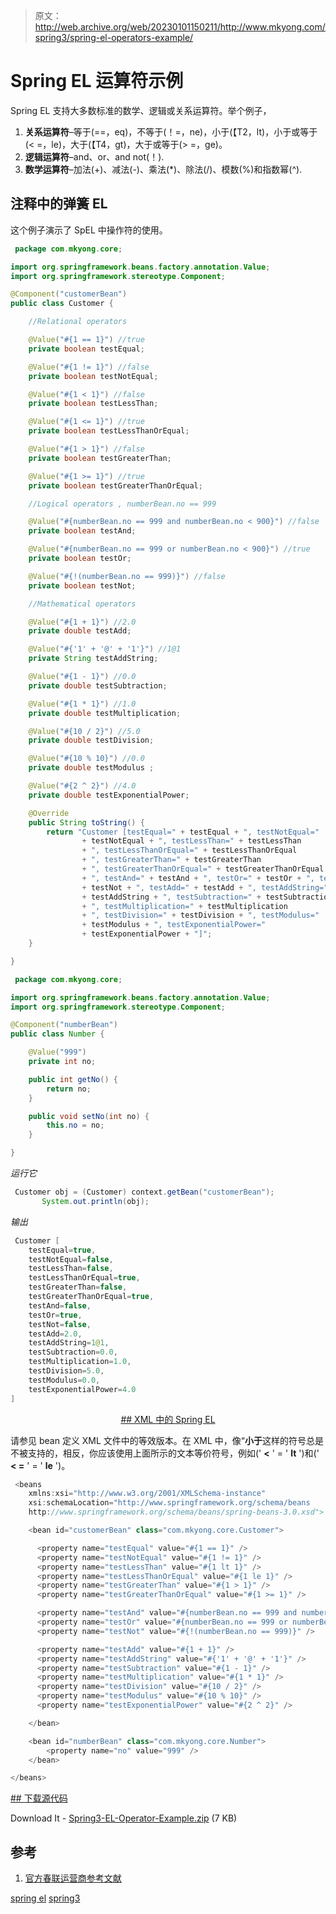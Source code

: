 > 原文：<http://web.archive.org/web/20230101150211/http://www.mkyong.com/spring3/spring-el-operators-example/>

# Spring EL 运算符示例

Spring EL 支持大多数标准的数学、逻辑或关系运算符。举个例子，

1.  **关系运算符**–等于(==，eq)，不等于(！=，ne)，小于(【T2，lt)，小于或等于(< =，le)，大于(【T4，gt)，大于或等于(> =，ge)。
2.  **逻辑运算符**–and、or、and not(！).
3.  **数学运算符**–加法(+)、减法(-)、乘法(*)、除法(/)、模数(%)和指数幂(^).

## 注释中的弹簧 EL

这个例子演示了 SpEL 中操作符的使用。

```java
 package com.mkyong.core;

import org.springframework.beans.factory.annotation.Value;
import org.springframework.stereotype.Component;

@Component("customerBean")
public class Customer {

	//Relational operators

	@Value("#{1 == 1}") //true
	private boolean testEqual;

	@Value("#{1 != 1}") //false
	private boolean testNotEqual;

	@Value("#{1 < 1}") //false
	private boolean testLessThan;

	@Value("#{1 <= 1}") //true
	private boolean testLessThanOrEqual;

	@Value("#{1 > 1}") //false
	private boolean testGreaterThan;

	@Value("#{1 >= 1}") //true
	private boolean testGreaterThanOrEqual;

	//Logical operators , numberBean.no == 999

	@Value("#{numberBean.no == 999 and numberBean.no < 900}") //false
	private boolean testAnd;

	@Value("#{numberBean.no == 999 or numberBean.no < 900}") //true
	private boolean testOr;

	@Value("#{!(numberBean.no == 999)}") //false
	private boolean testNot;

	//Mathematical operators

	@Value("#{1 + 1}") //2.0
	private double testAdd;

	@Value("#{'1' + '@' + '1'}") //1@1
	private String testAddString;

	@Value("#{1 - 1}") //0.0
	private double testSubtraction;

	@Value("#{1 * 1}") //1.0
	private double testMultiplication;

	@Value("#{10 / 2}") //5.0
	private double testDivision;

	@Value("#{10 % 10}") //0.0
	private double testModulus ;

	@Value("#{2 ^ 2}") //4.0
	private double testExponentialPower;

	@Override
	public String toString() {
		return "Customer [testEqual=" + testEqual + ", testNotEqual="
				+ testNotEqual + ", testLessThan=" + testLessThan
				+ ", testLessThanOrEqual=" + testLessThanOrEqual
				+ ", testGreaterThan=" + testGreaterThan
				+ ", testGreaterThanOrEqual=" + testGreaterThanOrEqual
				+ ", testAnd=" + testAnd + ", testOr=" + testOr + ", testNot="
				+ testNot + ", testAdd=" + testAdd + ", testAddString="
				+ testAddString + ", testSubtraction=" + testSubtraction
				+ ", testMultiplication=" + testMultiplication
				+ ", testDivision=" + testDivision + ", testModulus="
				+ testModulus + ", testExponentialPower="
				+ testExponentialPower + "]";
	}

} 
```

```java
 package com.mkyong.core;

import org.springframework.beans.factory.annotation.Value;
import org.springframework.stereotype.Component;

@Component("numberBean")
public class Number {

	@Value("999")
	private int no;

	public int getNo() {
		return no;
	}

	public void setNo(int no) {
		this.no = no;
	}

} 
```

*运行它*

```java
 Customer obj = (Customer) context.getBean("customerBean");
       System.out.println(obj); 
```

*输出*

```java
 Customer [
	testEqual=true, 
	testNotEqual=false, 
	testLessThan=false, 
	testLessThanOrEqual=true, 
	testGreaterThan=false, 
	testGreaterThanOrEqual=true, 
	testAnd=false, 
	testOr=true, 
	testNot=false, 
	testAdd=2.0, 
	testAddString=1@1, 
	testSubtraction=0.0, 
	testMultiplication=1.0, 
	testDivision=5.0, 
	testModulus=0.0, 
	testExponentialPower=4.0
] 
```

 <ins class="adsbygoogle" style="display:block; text-align:center;" data-ad-format="fluid" data-ad-layout="in-article" data-ad-client="ca-pub-2836379775501347" data-ad-slot="6894224149">## XML 中的 Spring EL

请参见 bean 定义 XML 文件中的等效版本。在 XML 中，像“**小于**这样的符号总是不被支持的，相反，你应该使用上面所示的文本等价符号，例如(' **<** ' = ' **lt** ')和(' **< =** ' = ' **le** ')。

```java
 <beans 
	xmlns:xsi="http://www.w3.org/2001/XMLSchema-instance"
	xsi:schemaLocation="http://www.springframework.org/schema/beans
	http://www.springframework.org/schema/beans/spring-beans-3.0.xsd">

	<bean id="customerBean" class="com.mkyong.core.Customer">

	  <property name="testEqual" value="#{1 == 1}" />
	  <property name="testNotEqual" value="#{1 != 1}" />
	  <property name="testLessThan" value="#{1 lt 1}" />
	  <property name="testLessThanOrEqual" value="#{1 le 1}" />
	  <property name="testGreaterThan" value="#{1 > 1}" />
	  <property name="testGreaterThanOrEqual" value="#{1 >= 1}" />

	  <property name="testAnd" value="#{numberBean.no == 999 and numberBean.no lt 900}" />
	  <property name="testOr" value="#{numberBean.no == 999 or numberBean.no lt 900}" />
	  <property name="testNot" value="#{!(numberBean.no == 999)}" />

	  <property name="testAdd" value="#{1 + 1}" />
	  <property name="testAddString" value="#{'1' + '@' + '1'}" />
	  <property name="testSubtraction" value="#{1 - 1}" />
	  <property name="testMultiplication" value="#{1 * 1}" />
	  <property name="testDivision" value="#{10 / 2}" />
	  <property name="testModulus" value="#{10 % 10}" />
	  <property name="testExponentialPower" value="#{2 ^ 2}" />

	</bean>

	<bean id="numberBean" class="com.mkyong.core.Number">
		<property name="no" value="999" />
	</bean>

</beans> 
```

 <ins class="adsbygoogle" style="display:block" data-ad-client="ca-pub-2836379775501347" data-ad-slot="8821506761" data-ad-format="auto" data-ad-region="mkyongregion">## 下载源代码

Download It - [Spring3-EL-Operator-Example.zip](http://web.archive.org/web/20190225100531/http://www.mkyong.com/wp-content/uploads/2011/06/Spring3-EL-Operator-Example.zip) (7 KB)

## 参考

1.  [官方春联运营商参考文献](http://web.archive.org/web/20190225100531/http://static.springsource.org/spring/docs/3.0.x/spring-framework-reference/html/expressions.html#d0e11931)

[spring el](http://web.archive.org/web/20190225100531/http://www.mkyong.com/tag/spring-el/) [spring3](http://web.archive.org/web/20190225100531/http://www.mkyong.com/tag/spring3/)








